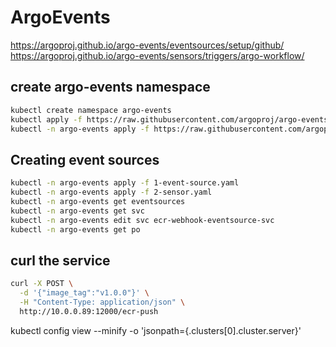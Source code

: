 # ArgoEvents
https://argoproj.github.io/argo-events/eventsources/setup/github/
https://argoproj.github.io/argo-events/sensors/triggers/argo-workflow/


## create argo-events namespace 
```sh
kubectl create namespace argo-events
kubectl apply -f https://raw.githubusercontent.com/argoproj/argo-events/stable/manifests/install.yaml
kubectl -n argo-events apply -f https://raw.githubusercontent.com/argoproj/argo-events/stable/examples/eventbus/native.yaml
```

## Creating event sources 
```sh
kubectl -n argo-events apply -f 1-event-source.yaml
kubectl -n argo-events apply -f 2-sensor.yaml
kubectl -n argo-events get eventsources
kubectl -n argo-events get svc
kubectl -n argo-events edit svc ecr-webhook-eventsource-svc 
kubectl -n argo-events get po
```

## curl  the service
```sh
curl -X POST \
  -d '{"image_tag":"v1.0.0"}' \
  -H "Content-Type: application/json" \
  http://10.0.0.89:12000/ecr-push
```

kubectl config view --minify -o 'jsonpath={.clusters[0].cluster.server}'